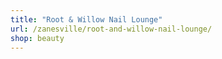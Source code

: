 ```yaml
---
title: "Root & Willow Nail Lounge"
url: /zanesville/root-and-willow-nail-lounge/
shop: beauty
---
```

